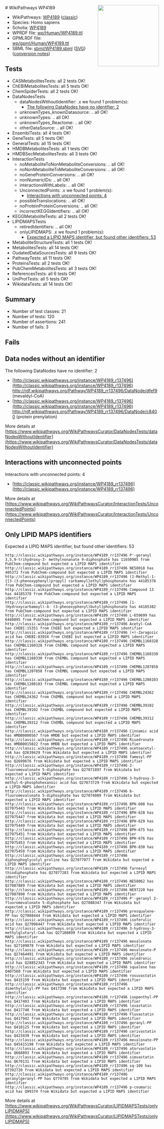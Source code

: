 <img style="float: right; width: 200px" src="https://upload.wikimedia.org/wikipedia/commons/thumb/8/83/Wplogo_with_text_500.png/640px-Wplogo_with_text_500.png" />
# WikiPathways WP4189

* WikiPathways: [WP4189](https://wikipathways.org/pathways/WP4189) ([classic](https://classic.wikipathways.org/instance/WP4189))
* Species: Homo sapiens
* Scholia: [WP4189](https://scholia.toolforge.org/wikipathways/WP4189)
* WPRDF file: [wp/Human/WP4189.ttl](../wp/Human/WP4189.ttl)
* GPMLRDF file: [wp/gpml/Human/WP4189.ttl](../wp/gpml/Human/WP4189.ttl)
* SBML file: [sbml/WP4189.sbml](../sbml/WP4189.sbml) ([SVG](../sbml/WP4189.svg)) ([conversion notes](../sbml/WP4189.txt))

## Tests
* CASMetabolitesTests: all 2 tests OK!
* ChEBIMetabolitesTests: all 5 tests OK!
* ChemSpiderTests: all 2 tests OK!
* DataNodesTests
    * dataNodesWithoutIdentifier: .x we found 1 problem(s):
        * [The following DataNodes have no identifier: 2](#d2d32fa1)
    * unknownTypes_knownDatasource: .. all OK!
    * unknownTypes: .. all OK!
    * unknownTypes_Reactome: .. all OK!
    * otherDataSource: .. all OK!
* EnsemblTests: all 4 tests OK!
* GeneTests: all 5 tests OK!
* GeneralTests: all 15 tests OK!
* HMDBMetabolitesTests: all 1 tests OK!
* HMDBSecMetabolitesTests: all 3 tests OK!
* InteractionTests
    * noMetaboliteToNonMetaboliteConversions: .. all OK!
    * noNonMetaboliteToMetaboliteConversions: .. all OK!
    * noGeneProteinConversions: .. all OK!
    * nonNumericIDs: .. all OK!
    * interactionsWithLabels: .. all OK!
    * UnconnectedPoints: .x we found 1 problem(s):
        * [Interactions with unconnected points: 4](#35a61adc)
    * possibleTranslocations: .. all OK!
    * noProteinProteinConversions: .. all OK!
    * incorrectKEGGIdentifiers: .. all OK!
* KEGGMetaboliteTests: all 2 tests OK!
* LIPIDMAPSTests
    * retiredIdentifiers: .. all OK!
    * onlyLIPIDMAPS: .x we found 1 problem(s):
        * [Expected a LIPID MAPS identifier, but found other identifiers: 53](#d0bfb6f7)
* MetaboliteStructureTests: all 1 tests OK!
* MetabolitesTests: all 14 tests OK!
* OudatedDataSourcesTests: all 9 tests OK!
* PathwayTests: all 11 tests OK!
* ProteinsTests: all 2 tests OK!
* PubChemMetabolitesTests: all 3 tests OK!
* ReferencesTests: all 6 tests OK!
* UniProtTests: all 5 tests OK!
* WikidataTests: all 14 tests OK!


## Summary

* Number of test classes: 21
* Number of tests: 120
* Number of assertions: 241
* Number of fails: 3

## Fails

<a name="d2d32fa1" />

## Data nodes without an identifier

The following DataNodes have no identifier: 2

* [http://classic.wikipathways.org/instance/WP4189_r137496](http://classic.wikipathways.org/instance/WP4189_r137496) http://rdf.wikipathways.org/Pathway/WP4189_rr137496/DataNode/dfef9 (mevaldyl-CoA)
* [http://classic.wikipathways.org/instance/WP4189_r137496](http://classic.wikipathways.org/instance/WP4189_r137496) http://rdf.wikipathways.org/Pathway/WP4189_rr137496/DataNode/c8400 (protein prenylation)


More details at [https://www.wikipathways.org/WikiPathwaysCurator/DataNodesTests/dataNodesWithoutIdentifier](https://www.wikipathways.org/WikiPathwaysCurator/DataNodesTests/dataNodesWithoutIdentifier)

<a name="35a61adc" />

## Interactions with unconnected points

Interactions with unconnected points: 4

* [http://classic.wikipathways.org/instance/WP4189_rr137496](http://classic.wikipathways.org/instance/WP4189_rr137496)


More details at [https://www.wikipathways.org/WikiPathwaysCurator/InteractionTests/UnconnectedPoints](https://www.wikipathways.org/WikiPathwaysCurator/InteractionTests/UnconnectedPoints)

<a name="d0bfb6f7" />

## Only LIPID MAPS identifiers

Expected a LIPID MAPS identifier, but found other identifiers: 53
```
http://classic.wikipathways.org/instance/WP4189_rr137496 P'-geranyl 3,5,9-trihydroxy-3- methylnonanate 9-diphosphate has 11650985 from PubChem-compound but expected a LIPID MAPS identifier
http://classic.wikipathways.org/instance/WP4189_rr137496 NE58018 has 405372 from PubChem-compound but expected a LIPID MAPS identifier
http://classic.wikipathways.org/instance/WP4189_rr137496 (1-Methyl-1-{[3-(3-phenoxyphenyl)propyl] carbamoyl}ethyl)phosphonate has 44185378 from PubChem-compound but expected a LIPID MAPS identifier
http://classic.wikipathways.org/instance/WP4189_rr137496 Compound 13 has 44185378 from PubChem-compound but expected a LIPID MAPS identifier
http://classic.wikipathways.org/instance/WP4189_rr137496 [1-(Hydroxycarbamoyl)-4- (3-phenoxyphenyl)butyl]phosphonate has 44185382 from PubChem-compound but expected a LIPID MAPS identifier
http://classic.wikipathways.org/instance/WP4189_rr137496 L-659699 has 6440895 from PubChem-compound but expected a LIPID MAPS identifier
http://classic.wikipathways.org/instance/WP4189_rr137496 Acetyl-CoA has CHEBI:15351 from ChEBI but expected a LIPID MAPS identifier
http://classic.wikipathways.org/instance/WP4189_rr137496 (+)-Zaragozic acid has CHEBI:83934 from ChEBI but expected a LIPID MAPS identifier
http://classic.wikipathways.org/instance/WP4189_rr137496 CHEMBL1160328 has CHEMBL1160328 from ChEMBL compound but expected a LIPID MAPS identifier
http://classic.wikipathways.org/instance/WP4189_rr137496 CHEMBL1160330 has CHEMBL1160330 from ChEMBL compound but expected a LIPID MAPS identifier
http://classic.wikipathways.org/instance/WP4189_rr137496 CHEMBL1207858 has CHEMBL1207858 from ChEMBL compound but expected a LIPID MAPS identifier
http://classic.wikipathways.org/instance/WP4189_rr137496 CHEMBL1208103 has CHEMBL1208103 from ChEMBL compound but expected a LIPID MAPS identifier
http://classic.wikipathways.org/instance/WP4189_rr137496 CHEMBL24362 has CHEMBL24362 from ChEMBL compound but expected a LIPID MAPS identifier
http://classic.wikipathways.org/instance/WP4189_rr137496 CHEMBL39102 has CHEMBL39102 from ChEMBL compound but expected a LIPID MAPS identifier
http://classic.wikipathways.org/instance/WP4189_rr137496 CHEMBL39312 has CHEMBL39312 from ChEMBL compound but expected a LIPID MAPS identifier
http://classic.wikipathways.org/instance/WP4189_rr137496 Cinnamic acid has HMDB0000567 from HMDB but expected a LIPID MAPS identifier
http://classic.wikipathways.org/instance/WP4189_rr137496 Risedronate has HMDB0015022 from HMDB but expected a LIPID MAPS identifier
http://classic.wikipathways.org/instance/WP4189_rr137496 acetoacetyl-CoA has Q2639429 from Wikidata but expected a LIPID MAPS identifier
http://classic.wikipathways.org/instance/WP4189_rr137496 famesyl-PP has Q2699676 from Wikidata but expected a LIPID MAPS identifier
http://classic.wikipathways.org/instance/WP4189_rr137496 2-fluoromevalonate 5-diphosphate has Q27071897 from Wikidata but expected a LIPID MAPS identifier
http://classic.wikipathways.org/instance/WP4189_rr137496 3-hydroxy-3-methyl-6-phosphohexanoic acid has Q27073729 from Wikidata but expected a LIPID MAPS identifier
http://classic.wikipathways.org/instance/WP4189_rr137496 6-fluoromevalonate 5-diphosphate has Q27074009 from Wikidata but expected a LIPID MAPS identifier
http://classic.wikipathways.org/instance/WP4189_rr137496 BPH-608 has Q27075443 from Wikidata but expected a LIPID MAPS identifier
http://classic.wikipathways.org/instance/WP4189_rr137496 BPH-628 has Q27075447 from Wikidata but expected a LIPID MAPS identifier
http://classic.wikipathways.org/instance/WP4189_rr137496 BPH-629 has Q27075449 from Wikidata but expected a LIPID MAPS identifier
http://classic.wikipathways.org/instance/WP4189_rr137496 BPH-675 has Q27075451 from Wikidata but expected a LIPID MAPS identifier
http://classic.wikipathways.org/instance/WP4189_rr137496 BPH-676 has Q27075453 from Wikidata but expected a LIPID MAPS identifier
http://classic.wikipathways.org/instance/WP4189_rr137496 BPH-830 has Q27075459 from Wikidata but expected a LIPID MAPS identifier
http://classic.wikipathways.org/instance/WP4189_rr137496 diphosphoglycolyl proline has Q27077077 from Wikidata but expected a LIPID MAPS identifier
http://classic.wikipathways.org/instance/WP4189_rr137496 farnesyl thiodiphosphate has Q27077283 from Wikidata but expected a LIPID MAPS identifier
http://classic.wikipathways.org/instance/WP4189_rr137496 NE58062 has Q27087889 from Wikidata but expected a LIPID MAPS identifier
http://classic.wikipathways.org/instance/WP4189_rr137496 NE97220 has Q27087890 from Wikidata but expected a LIPID MAPS identifier
http://classic.wikipathways.org/instance/WP4189_rr137496 P'-geranyl 2-fluoromevalonate 5-diphosphate has Q27088347 from Wikidata but expected a LIPID MAPS identifier
http://classic.wikipathways.org/instance/WP4189_rr137496 presqualene-PP has Q27088444 from Wikidata but expected a LIPID MAPS identifier
http://classic.wikipathways.org/instance/WP4189_rr137496 isoferulic acid has Q27096447 from Wikidata but expected a LIPID MAPS identifier
http://classic.wikipathways.org/instance/WP4189_rr137496 3-hydroxy-3-methylglutaryl-CoA has Q27108899 from Wikidata but expected a LIPID MAPS identifier
http://classic.wikipathways.org/instance/WP4189_rr137496 mevalonate has Q27109878 from Wikidata but expected a LIPID MAPS identifier
http://classic.wikipathways.org/instance/WP4189_rr137496 mevalonate-P has Q27464491 from Wikidata but expected a LIPID MAPS identifier
http://classic.wikipathways.org/instance/WP4189_rr137496 zoledronic acid has Q28852343 from Wikidata but expected a LIPID MAPS identifier
http://classic.wikipathways.org/instance/WP4189_rr137496 squalene has Q407560 from Wikidata but expected a LIPID MAPS identifier
http://classic.wikipathways.org/instance/WP4189_rr137496 rosuvastatin has Q415159 from Wikidata but expected a LIPID MAPS identifier
http://classic.wikipathways.org/instance/WP4189_rr137496 dimethylallyl-PP has Q417398 from Wikidata but expected a LIPID MAPS identifier
http://classic.wikipathways.org/instance/WP4189_rr137496 isopenthyl-PP has Q417403 from Wikidata but expected a LIPID MAPS identifier
http://classic.wikipathways.org/instance/WP4189_rr137496 lovastatin has Q417740 from Wikidata but expected a LIPID MAPS identifier
http://classic.wikipathways.org/instance/WP4189_rr137496 Fluvastatin has Q417942 from Wikidata but expected a LIPID MAPS identifier
http://classic.wikipathways.org/instance/WP4189_rr137496 geranyl-PP has Q418125 from Wikidata but expected a LIPID MAPS identifier
http://classic.wikipathways.org/instance/WP4189_rr137496 cerivastatin has Q423439 from Wikidata but expected a LIPID MAPS identifier
http://classic.wikipathways.org/instance/WP4189_rr137496 mevalonate-PP has Q45415198 from Wikidata but expected a LIPID MAPS identifier
http://classic.wikipathways.org/instance/WP4189_rr137496 atorvastatin has Q668093 from Wikidata but expected a LIPID MAPS identifier
http://classic.wikipathways.org/instance/WP4189_rr137496 simvastatin has Q670131 from Wikidata but expected a LIPID MAPS identifier
http://classic.wikipathways.org/instance/WP4189_rr137496 sq-109 has Q7392720 from Wikidata but expected a LIPID MAPS identifier
http://classic.wikipathways.org/instance/WP4189_rr137496 geranylgeranyl-PP has Q774795 from Wikidata but expected a LIPID MAPS identifier
http://classic.wikipathways.org/instance/WP4189_rr137496 p-coumaric acid has Q99374 from Wikidata but expected a LIPID MAPS identifier
```

More details at [https://www.wikipathways.org/WikiPathwaysCurator/LIPIDMAPSTests/onlyLIPIDMAPS](https://www.wikipathways.org/WikiPathwaysCurator/LIPIDMAPSTests/onlyLIPIDMAPS)

